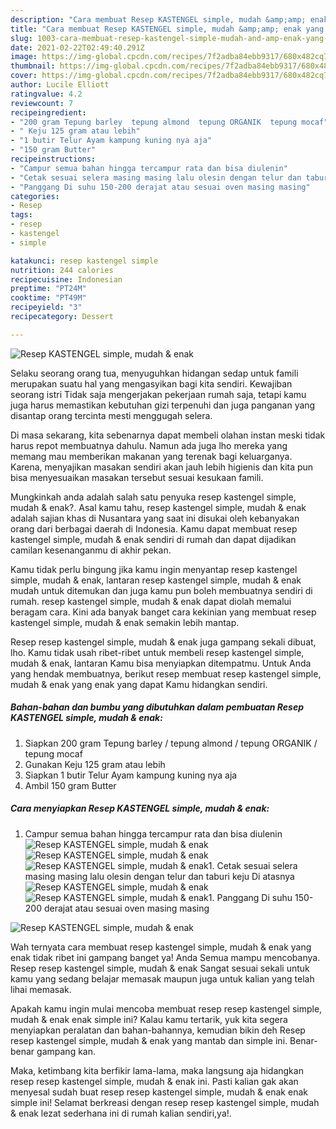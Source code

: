 ```yaml
---
description: "Cara membuat Resep KASTENGEL simple, mudah &amp;amp; enak yang nikmat dan Mudah Dibuat"
title: "Cara membuat Resep KASTENGEL simple, mudah &amp;amp; enak yang nikmat dan Mudah Dibuat"
slug: 1003-cara-membuat-resep-kastengel-simple-mudah-and-amp-enak-yang-nikmat-dan-mudah-dibuat
date: 2021-02-22T02:49:40.291Z
image: https://img-global.cpcdn.com/recipes/7f2adba84ebb9317/680x482cq70/resep-kastengel-simple-mudah-enak-foto-resep-utama.jpg
thumbnail: https://img-global.cpcdn.com/recipes/7f2adba84ebb9317/680x482cq70/resep-kastengel-simple-mudah-enak-foto-resep-utama.jpg
cover: https://img-global.cpcdn.com/recipes/7f2adba84ebb9317/680x482cq70/resep-kastengel-simple-mudah-enak-foto-resep-utama.jpg
author: Lucile Elliott
ratingvalue: 4.2
reviewcount: 7
recipeingredient:
- "200 gram Tepung barley  tepung almond  tepung ORGANIK  tepung mocaf"
- " Keju 125 gram atau lebih"
- "1 butir Telur Ayam kampung kuning nya aja"
- "150 gram Butter"
recipeinstructions:
- "Campur semua bahan hingga tercampur rata dan bisa diulenin"
- "Cetak sesuai selera masing masing lalu olesin dengan telur dan taburi keju Di atasnya"
- "Panggang Di suhu 150-200 derajat atau sesuai oven masing masing"
categories:
- Resep
tags:
- resep
- kastengel
- simple

katakunci: resep kastengel simple 
nutrition: 244 calories
recipecuisine: Indonesian
preptime: "PT24M"
cooktime: "PT49M"
recipeyield: "3"
recipecategory: Dessert

---
```



![Resep KASTENGEL simple, mudah &amp; enak](https://img-global.cpcdn.com/recipes/7f2adba84ebb9317/680x482cq70/resep-kastengel-simple-mudah-enak-foto-resep-utama.jpg)

Selaku seorang orang tua, menyuguhkan hidangan sedap untuk famili merupakan suatu hal yang mengasyikan bagi kita sendiri. Kewajiban seorang istri Tidak saja mengerjakan pekerjaan rumah saja, tetapi kamu juga harus memastikan kebutuhan gizi terpenuhi dan juga panganan yang disantap orang tercinta mesti menggugah selera.

Di masa  sekarang, kita sebenarnya dapat membeli olahan instan meski tidak harus repot membuatnya dahulu. Namun ada juga lho mereka yang memang mau memberikan makanan yang terenak bagi keluarganya. Karena, menyajikan masakan sendiri akan jauh lebih higienis dan kita pun bisa menyesuaikan masakan tersebut sesuai kesukaan famili. 



Mungkinkah anda adalah salah satu penyuka resep kastengel simple, mudah &amp; enak?. Asal kamu tahu, resep kastengel simple, mudah &amp; enak adalah sajian khas di Nusantara yang saat ini disukai oleh kebanyakan orang dari berbagai daerah di Indonesia. Kamu dapat membuat resep kastengel simple, mudah &amp; enak sendiri di rumah dan dapat dijadikan camilan kesenanganmu di akhir pekan.

Kamu tidak perlu bingung jika kamu ingin menyantap resep kastengel simple, mudah &amp; enak, lantaran resep kastengel simple, mudah &amp; enak mudah untuk ditemukan dan juga kamu pun boleh membuatnya sendiri di rumah. resep kastengel simple, mudah &amp; enak dapat diolah memalui beragam cara. Kini ada banyak banget cara kekinian yang membuat resep kastengel simple, mudah &amp; enak semakin lebih mantap.

Resep resep kastengel simple, mudah &amp; enak juga gampang sekali dibuat, lho. Kamu tidak usah ribet-ribet untuk membeli resep kastengel simple, mudah &amp; enak, lantaran Kamu bisa menyiapkan ditempatmu. Untuk Anda yang hendak membuatnya, berikut resep membuat resep kastengel simple, mudah &amp; enak yang enak yang dapat Kamu hidangkan sendiri.

<!--inarticleads1-->

##### Bahan-bahan dan bumbu yang dibutuhkan dalam pembuatan Resep KASTENGEL simple, mudah &amp; enak:

1. Siapkan 200 gram Tepung barley / tepung almond / tepung ORGANIK / tepung mocaf
1. Gunakan  Keju 125 gram atau lebih
1. Siapkan 1 butir Telur Ayam kampung kuning nya aja
1. Ambil 150 gram Butter




<!--inarticleads2-->

##### Cara menyiapkan Resep KASTENGEL simple, mudah &amp; enak:

1. Campur semua bahan hingga tercampur rata dan bisa diulenin
<img src="//assets-global.cpcdn.com/assets/icons/button_play-2c75c40dde080a61004c1f40b05d8f140eaff45d7e9e6481dc71c63d2e7c4909.png" alt="Resep KASTENGEL simple, mudah &amp; enak"><img src="//assets-global.cpcdn.com/assets/icons/button_play-2c75c40dde080a61004c1f40b05d8f140eaff45d7e9e6481dc71c63d2e7c4909.png" alt="Resep KASTENGEL simple, mudah &amp; enak"><img src="//assets-global.cpcdn.com/assets/icons/button_play-2c75c40dde080a61004c1f40b05d8f140eaff45d7e9e6481dc71c63d2e7c4909.png" alt="Resep KASTENGEL simple, mudah &amp; enak">1. Cetak sesuai selera masing masing lalu olesin dengan telur dan taburi keju Di atasnya
<img src="//assets-global.cpcdn.com/assets/icons/button_play-2c75c40dde080a61004c1f40b05d8f140eaff45d7e9e6481dc71c63d2e7c4909.png" alt="Resep KASTENGEL simple, mudah &amp; enak"><img src="//assets-global.cpcdn.com/assets/icons/button_play-2c75c40dde080a61004c1f40b05d8f140eaff45d7e9e6481dc71c63d2e7c4909.png" alt="Resep KASTENGEL simple, mudah &amp; enak">1. Panggang Di suhu 150-200 derajat atau sesuai oven masing masing
<img src="//assets-global.cpcdn.com/assets/icons/button_play-2c75c40dde080a61004c1f40b05d8f140eaff45d7e9e6481dc71c63d2e7c4909.png" alt="Resep KASTENGEL simple, mudah &amp; enak">



Wah ternyata cara membuat resep kastengel simple, mudah &amp; enak yang enak tidak ribet ini gampang banget ya! Anda Semua mampu mencobanya. Resep resep kastengel simple, mudah &amp; enak Sangat sesuai sekali untuk kamu yang sedang belajar memasak maupun juga untuk kalian yang telah lihai memasak.

Apakah kamu ingin mulai mencoba membuat resep resep kastengel simple, mudah &amp; enak enak simple ini? Kalau kamu tertarik, yuk kita segera menyiapkan peralatan dan bahan-bahannya, kemudian bikin deh Resep resep kastengel simple, mudah &amp; enak yang mantab dan simple ini. Benar-benar gampang kan. 

Maka, ketimbang kita berfikir lama-lama, maka langsung aja hidangkan resep resep kastengel simple, mudah &amp; enak ini. Pasti kalian gak akan menyesal sudah buat resep resep kastengel simple, mudah &amp; enak enak simple ini! Selamat berkreasi dengan resep resep kastengel simple, mudah &amp; enak lezat sederhana ini di rumah kalian sendiri,ya!.

